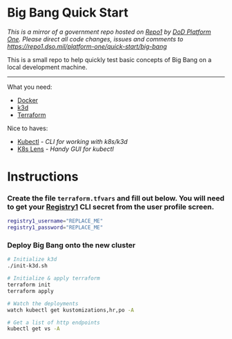 # Big Bang Quick Start

_This is a mirror of a government repo hosted on [Repo1](https://repo1.dso.mil/) by  [DoD Platform One](http://p1.dso.mil/).  Please direct all code changes, issues and comments to https://repo1.dso.mil/platform-one/quick-start/big-bang_

This is a small repo to help quickly test basic concepts of Big Bang on a local development machine.

---

What you need:
- [Docker](https://docs.docker.com/get-started/)
- [k3d](https://github.com/rancher/k3d)
- [Terraform](https://learn.hashicorp.com/tutorials/terraform/install-cli)

Nice to haves:
- [Kubectl](https://kubernetes.io/docs/tasks/tools/) - _CLI for working with k8s/k3d_
- [K8s Lens](https://k8slens.dev/) - _Handy GUI for kubectl_

# Instructions

### Create the file `terraform.tfvars` and fill out below.   You will need to get your [Registry1](http://registry1.dso.mil/) CLI secret from the user profile screen.

```bash
registry1_username="REPLACE_ME"
registry1_password="REPLACE_ME"
```

### Deploy Big Bang onto the new cluster

```bash
# Initialize k3d
./init-k3d.sh

# Initialize & apply terraform
terraform init
terraform apply 

# Watch the deployments
watch kubectl get kustomizations,hr,po -A

# Get a list of http endpoints
kubectl get vs -A
```

